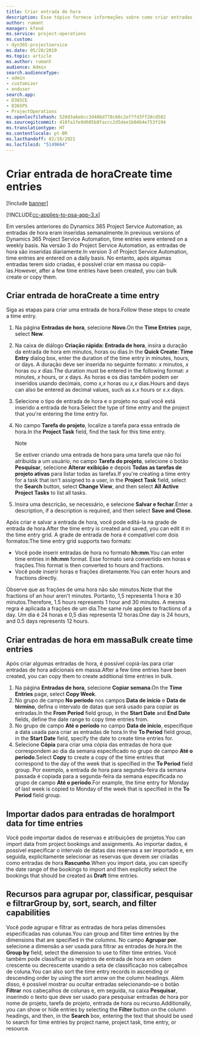 ```yaml
---
title: Criar entrada de hora
description: Esse tópico fornece informações sobre como criar entradas de hora.
author: rumant
manager: kfend
ms.service: project-operations
ms.custom:
- dyn365-projectservice
ms.date: 05/20/2019
ms.topic: article
ms.author: rumant
audience: Admin
search.audienceType:
- admin
- customizer
- enduser
search.app:
- D365CE
- D365PS
- ProjectOperations
ms.openlocfilehash: 520d3a6e6cc3d486d778c66c2ef7fd3ff20cd582
ms.sourcegitcommit: 418fa1fe9d605b8faccc2d5dee1b04b4e753f194
ms.translationtype: HT
ms.contentlocale: pt-BR
ms.lasthandoff: 02/10/2021
ms.locfileid: "5149664"
---
```

# <a name="create-time-entries"></a><span data-ttu-id="4bc73-103">Criar entrada de hora</span><span class="sxs-lookup"><span data-stu-id="4bc73-103">Create time entries</span></span>

[!include [banner](../includes/psa-now-project-operations.md)]

[!INCLUDE[cc-applies-to-psa-app-3.x](../includes/cc-applies-to-psa-app-3x.md)]

<span data-ttu-id="4bc73-104">Em versões anteriores do Dynamics 365 Project Service Automation, as entradas de hora eram inseridas semanalmente.</span><span class="sxs-lookup"><span data-stu-id="4bc73-104">In previous versions of Dynamics 365 Project Service Automation, time entries were entered on a weekly basis.</span></span> <span data-ttu-id="4bc73-105">Na versão 3 do Project Service Automation, as entradas de hora são inseridas diariamente.</span><span class="sxs-lookup"><span data-stu-id="4bc73-105">In version 3 of Project Service Automation, time entries are entered on a daily basis.</span></span> <span data-ttu-id="4bc73-106">No entanto, após algumas entradas terem sido criadas, é possível criar em massa ou copiá-las.</span><span class="sxs-lookup"><span data-stu-id="4bc73-106">However, after a few time entries have been created, you can bulk create or copy them.</span></span>

## <a name="create-a-time-entry"></a><span data-ttu-id="4bc73-107">Criar entrada de hora</span><span class="sxs-lookup"><span data-stu-id="4bc73-107">Create a time entry</span></span>

<span data-ttu-id="4bc73-108">Siga as etapas para criar uma entrada de hora.</span><span class="sxs-lookup"><span data-stu-id="4bc73-108">Follow these steps to create a time entry.</span></span>

1. <span data-ttu-id="4bc73-109">Na página **Entradas de hora**, selecione **Novo**.</span><span class="sxs-lookup"><span data-stu-id="4bc73-109">On the **Time Entries** page, select **New**.</span></span>
2. <span data-ttu-id="4bc73-110">Na caixa de diálogo **Criação rápida: Entrada de hora**, insira a duração da entrada de hora em minutos, horas ou dias.</span><span class="sxs-lookup"><span data-stu-id="4bc73-110">In the **Quick Create: Time Entry** dialog box, enter the duration of the time entry in minutes, hours, or days.</span></span> <span data-ttu-id="4bc73-111">A duração deve ser inserida no seguinte formato: *x* minutos, *x* horas ou *x* dias.</span><span class="sxs-lookup"><span data-stu-id="4bc73-111">The duration must be entered in the following format: *x* minutes, *x* hours, or *x* days.</span></span> <span data-ttu-id="4bc73-112">As horas e os dias também podem ser inseridos usando decimais, como *x,x* horas ou *x,x* dias.</span><span class="sxs-lookup"><span data-stu-id="4bc73-112">Hours and days can also be entered as decimal values, such as *x.x* hours or *x.x* days.</span></span>
3. <span data-ttu-id="4bc73-113">Selecione o tipo de entrada de hora e o projeto no qual você está inserido a entrada de hora.</span><span class="sxs-lookup"><span data-stu-id="4bc73-113">Select the type of time entry and the project that you're entering the time entry for.</span></span>
4. <span data-ttu-id="4bc73-114">No campo **Tarefa do projeto**, localize a tarefa para essa entrada de hora.</span><span class="sxs-lookup"><span data-stu-id="4bc73-114">In the **Project Task** field, find the task for this time entry.</span></span>

    > [!NOTE]
    > <span data-ttu-id="4bc73-115">Se estiver criando uma entrada de hora para uma tarefa que não foi atribuída a um usuário, no campo **Tarefa do projeto**, selecione o botão **Pesquisar**, selecione **Alterar exibição** e depois **Todas as tarefas de projeto ativas** para listar todas as tarefas.</span><span class="sxs-lookup"><span data-stu-id="4bc73-115">If you're creating a time entry for a task that isn't assigned to a user, in the **Project Task** field, select the **Search** button, select **Change View**, and then select **All Active Project Tasks** to list all tasks.</span></span>

5. <span data-ttu-id="4bc73-116">Insira uma descrição, se necessário, e selecione **Salvar e fechar**.</span><span class="sxs-lookup"><span data-stu-id="4bc73-116">Enter a description, if a description is required, and then select **Save and Close**.</span></span>

<span data-ttu-id="4bc73-117">Após criar e salvar a entrada de hora, você pode editá-la na grade de entrada de hora.</span><span class="sxs-lookup"><span data-stu-id="4bc73-117">After the time entry is created and saved, you can edit it in the time entry grid.</span></span> <span data-ttu-id="4bc73-118">A grade de entrada de hora é compatível com dois formatos:</span><span class="sxs-lookup"><span data-stu-id="4bc73-118">The time entry grid supports two formats:</span></span>

- <span data-ttu-id="4bc73-119">Você pode inserir entradas de hora no formato **hh:mm**.</span><span class="sxs-lookup"><span data-stu-id="4bc73-119">You can enter time entries in **hh:mm** format.</span></span> <span data-ttu-id="4bc73-120">Esse formato será convertido em horas e frações.</span><span class="sxs-lookup"><span data-stu-id="4bc73-120">This format is then converted to hours and fractions.</span></span>
- <span data-ttu-id="4bc73-121">Você pode inserir horas e frações diretamente.</span><span class="sxs-lookup"><span data-stu-id="4bc73-121">You can enter hours and fractions directly.</span></span>

<span data-ttu-id="4bc73-122">Observe que as frações de uma hora não são minutos.</span><span class="sxs-lookup"><span data-stu-id="4bc73-122">Note that the fractions of an hour aren't minutes.</span></span> <span data-ttu-id="4bc73-123">Portanto, 1,5 representa 1 hora e 30 minutos.</span><span class="sxs-lookup"><span data-stu-id="4bc73-123">Therefore, 1.5 hours represents 1 hour and 30 minutes.</span></span> <span data-ttu-id="4bc73-124">A mesma regra é aplicada a frações de um dia.</span><span class="sxs-lookup"><span data-stu-id="4bc73-124">The same rule applies to fractions of a day.</span></span> <span data-ttu-id="4bc73-125">Um dia é 24 horas e 0,5 dias representa 12 horas.</span><span class="sxs-lookup"><span data-stu-id="4bc73-125">One day is 24 hours, and 0.5 days represents 12 hours.</span></span>

## <a name="bulk-create-time-entries"></a><span data-ttu-id="4bc73-126">Criar entradas de hora em massa</span><span class="sxs-lookup"><span data-stu-id="4bc73-126">Bulk create time entries</span></span>

<span data-ttu-id="4bc73-127">Após criar algumas entradas de hora, é possível copiá-las para criar entradas de hora adicionais em massa.</span><span class="sxs-lookup"><span data-stu-id="4bc73-127">After a few time entries have been created, you can copy them to create additional time entries in bulk.</span></span>

1. <span data-ttu-id="4bc73-128">Na página **Entradas de hora**, selecione **Copiar semana**.</span><span class="sxs-lookup"><span data-stu-id="4bc73-128">On the **Time Entries** page, select **Copy Week**.</span></span>
2. <span data-ttu-id="4bc73-129">No grupo de campo **No período** nos campos **Data de início** e **Data de término**, defina o intervalo de datas que será usado para copiar as entradas.</span><span class="sxs-lookup"><span data-stu-id="4bc73-129">In the **From Period** field group, in the **Start Date** and **End Date** fields, define the date range to copy time entries from.</span></span>
3. <span data-ttu-id="4bc73-130">No grupo de campo **Até o período** no campo **Data de início**, especifique a data usada para criar as entradas de hora.</span><span class="sxs-lookup"><span data-stu-id="4bc73-130">In the **To Period** field group, in the **Start Date** field, specify the date to create time entries for.</span></span>
4. <span data-ttu-id="4bc73-131">Selecione **Cópia** para criar uma cópia das entradas de hora que correspondem ao dia da semana especificado no grupo de campo **Até o período**.</span><span class="sxs-lookup"><span data-stu-id="4bc73-131">Select **Copy** to create a copy of the time entries that correspond to the day of the week that is specified in the **To Period** field group.</span></span> <span data-ttu-id="4bc73-132">Por exemplo, a entrada de hora para segunda-feira da semana passada é copiada para a segunda-feira da semana especificada no grupo de campo **Até o período**.</span><span class="sxs-lookup"><span data-stu-id="4bc73-132">For example, the time entry for Monday of last week is copied to Monday of the week that is specified in the **To Period** field group.</span></span>

## <a name="import-data-for-time-entries"></a><span data-ttu-id="4bc73-133">Importar dados para entradas de hora</span><span class="sxs-lookup"><span data-stu-id="4bc73-133">Import data for time entries</span></span>

<span data-ttu-id="4bc73-134">Você pode importar dados de reservas e atribuições de projetos.</span><span class="sxs-lookup"><span data-stu-id="4bc73-134">You can import data from project bookings and assignments.</span></span> <span data-ttu-id="4bc73-135">Ao importar dados, é possível especificar o intervalo de datas das reservas a ser importado e, em seguida, explicitamente selecionar as reservas que devem ser criadas como entradas de hora **Rascunho**.</span><span class="sxs-lookup"><span data-stu-id="4bc73-135">When you import data, you can specify the date range of the bookings to import and then explicitly select the bookings that should be created as **Draft** time entries.</span></span>

## <a name="group-by-sort-search-and-filter-capabilities"></a><span data-ttu-id="4bc73-136">Recursos para agrupar por, classificar, pesquisar e filtrar</span><span class="sxs-lookup"><span data-stu-id="4bc73-136">Group by, sort, search, and filter capabilities</span></span>

<span data-ttu-id="4bc73-137">Você pode agrupar e filtrar as entradas de hora pelas dimensões especificadas nas colunas.</span><span class="sxs-lookup"><span data-stu-id="4bc73-137">You can group and filter time entries by the dimensions that are specified in the columns.</span></span> <span data-ttu-id="4bc73-138">No campo **Agrupar por**. selecione a dimensão a ser usada para filtrar as entradas de hora.</span><span class="sxs-lookup"><span data-stu-id="4bc73-138">In the **Group by** field, select the dimension to use to filter time entries.</span></span> <span data-ttu-id="4bc73-139">Você também pode classificar os registros de entrada de hora em ordem crescente ou decrescente usando a seta de classificação nos cabeçalhos de coluna.</span><span class="sxs-lookup"><span data-stu-id="4bc73-139">You can also sort the time entry records in ascending or descending order by using the sort arrow on the column headings.</span></span> <span data-ttu-id="4bc73-140">Além disso, é possível mostrar ou ocultar entradas selecionando-se o botão **Filtrar** nos cabeçalhos de colunas e, em seguida, na caixa **Pesquisar**, inserindo o texto que deve ser usado para pesquisar entradas de hora por nome de projeto, tarefa de projeto, entrada de hora ou recurso.</span><span class="sxs-lookup"><span data-stu-id="4bc73-140">Additionally, you can show or hide entries by selecting the **Filter** button on the column headings, and then, in the **Search** box, entering the text that should be used to search for time entries by project name, project task, time entry, or resource.</span></span>
